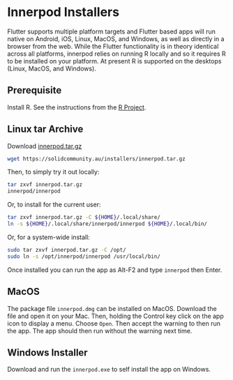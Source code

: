 # Innerpod Installers

Flutter supports multiple platform targets and Flutter based apps will
run native on Android, iOS, Linux, MacOS, and Windows, as well as
directly in a browser from the web. While the Flutter functionality is
in theory identical across all platforms, innerpod relies on running R
locally and so it requires R to be installed on your platform. At
present R is supported on the desktops (Linux, MacOS, and Windows).

## Prerequisite

Install R. See the instructions from the [R
Project](https://cloud.r-project.org/).

## Linux tar Archive

Download [innerpod.tar.gz](https://solidcommunity.au/installers/innerpod.tar.gz)

```bash
wget https://solidcommunity.au/installers/innerpod.tar.gz
```

Then, to simply try it out locally:

```bash
tar zxvf innerpod.tar.gz
innerpod/innerpod
```

Or, to install for the current user:

```bash
tar zxvf innerpod.tar.gz -C ${HOME}/.local/share/
ln -s ${HOME}/.local/share/innerpod/innerpod ${HOME}/.local/bin/
```

Or, for a system-wide install:

```bash
sudo tar zxvf innerpod.tar.gz -C /opt/
sudo ln -s /opt/innerpod/innerpod /usr/local/bin/
``` 

Once installed you can run the app as Alt-F2 and type `innerpod` then
Enter.

## MacOS

The package file `innerpod.dmg` can be installed on MacOS. Download
the file and open it on your Mac. Then, holding the Control key click
on the app icon to display a menu. Choose `Open`. Then accept the
warning to then run the app. The app should then run without the
warning next time.

## Windows Installer

Download and run the `innerpod.exe` to self install the app on
Windows.

